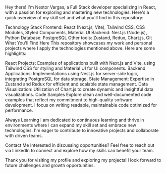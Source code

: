 Hey there! I'm Nestor Vargas, a Full Stack developer specializing in React, with a passion for exploring and mastering new technologies. Here's a quick overview of my skill set and what you'll find in this repository:

Technology Stack
Frontend: React (Next.js, Vite), Tailwind CSS, CSS Modules, Styled Components, Material UI
Backend: Nest.js (Node.js), Python
Database: PostgreSQL
Other tools: Zustand, Redux, Chart.js, Git
What You'll Find Here
This repository showcases my work and personal projects where I apply the technologies mentioned above. Here are some highlights:

React Projects: Examples of applications built with Next.js and Vite, using Tailwind CSS for styling and Material UI for UI components.
Backend Applications: Implementations using Nest.js for server-side logic, integrating PostgreSQL for data storage.
State Management: Expertise in Zustand and Redux for efficient and scalable state management.
Data Visualization: Utilization of Chart.js to create dynamic and insightful data visualizations.
Code Samples
Explore clean and well-documented code examples that reflect my commitment to high-quality software development. I focus on writing readable, maintainable code optimized for performance.

Always Learning
I am dedicated to continuous learning and thrive in environments where I can expand my skill set and embrace new technologies. I'm eager to contribute to innovative projects and collaborate with driven teams.

Contact Me
Interested in discussing opportunities? Feel free to reach out via LinkedIn to connect and explore how my skills can benefit your team.

Thank you for visiting my profile and exploring my projects! I look forward to future challenges and growth opportunities.
